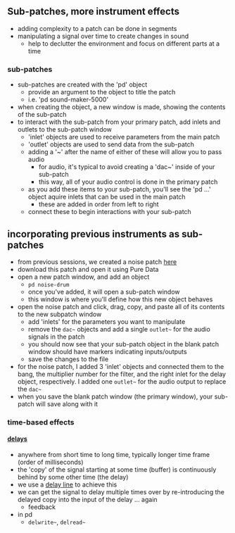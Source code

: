 ## Sub-patches, more instrument effects
- adding complexity to a patch can be done in segments
- manipulating a signal over time to create changes in sound
    - help to declutter the environment and focus on different parts at a time

### sub-patches
- sub-patches are created with the 'pd' object
    - provide an argument to the object to title the patch
    - i.e. 'pd sound-maker-5000'
- when creating the object, a new window is made, showing the contents of the sub-patch
- to interact with the sub-patch from your primary patch, add inlets and outlets to the sub-patch window
    - 'inlet' objects are used to receive parameters from the main patch
    - 'outlet' objects are used to send data from the sub-patch
    - adding a '~' after the name of either of these will allow you to pass audio
        - for audio, it's typical to avoid creating a 'dac~' inside of your sub-patch
        - this way, all of your audio control is done in the primary patch
    - as you add these items to your sub-patch, you'll see the 'pd ...' object aquire inlets that can be used in the main patch
        - these are added in order from left to right
    - connect these to begin interactions with your sub-patch

## incorporating previous instruments as sub-patches
- from previous sessions, we created a noise patch [here](../session_2/)
- download this patch and open it using Pure Data
- open a new patch window, and add an object
    - `pd noise-drum`
    - once you've added, it will open a sub-patch window
    - this window is where you'll define how this new object behaves
- open the noise patch and click, drag, copy, and paste all of its contents to the new subpatch window
    - add 'inlets' for the parameters you want to manipulate
    - remove the `dac~` objects and add a single `outlet~` for the audio signals in the patch
    - you should now see that your sub-patch object in the blank patch window should have markers indicating inputs/outputs
    - save the changes to the file
- for the noise patch, I added 3 'inlet' objects and connected them to the bang, the multiplier number for the filter, and the right inlet for the delay object, respectively. I added one `outlet~` for the audio output to replace the `dac~`
- when you save the blank patch window (the primary window), your sub-patch will save along with it

### time-based effects
#### [delays](https://en.wikipedia.org/wiki/Delay_(audio_effect))
- anywhere from short time to long time, typically longer time frame (order of milliseconds)
- the 'copy' of the signal starting at some time (buffer) is continuously behind by some other time (the delay)
- we use a [delay line](https://en.wikipedia.org/wiki/Digital_delay_line) to achieve this
- we can get the signal to delay multiple times over by re-introducing the delayed copy into the input of the delay ... again
    - feedback
- in pd
    - `delwrite~`, `delread~`
